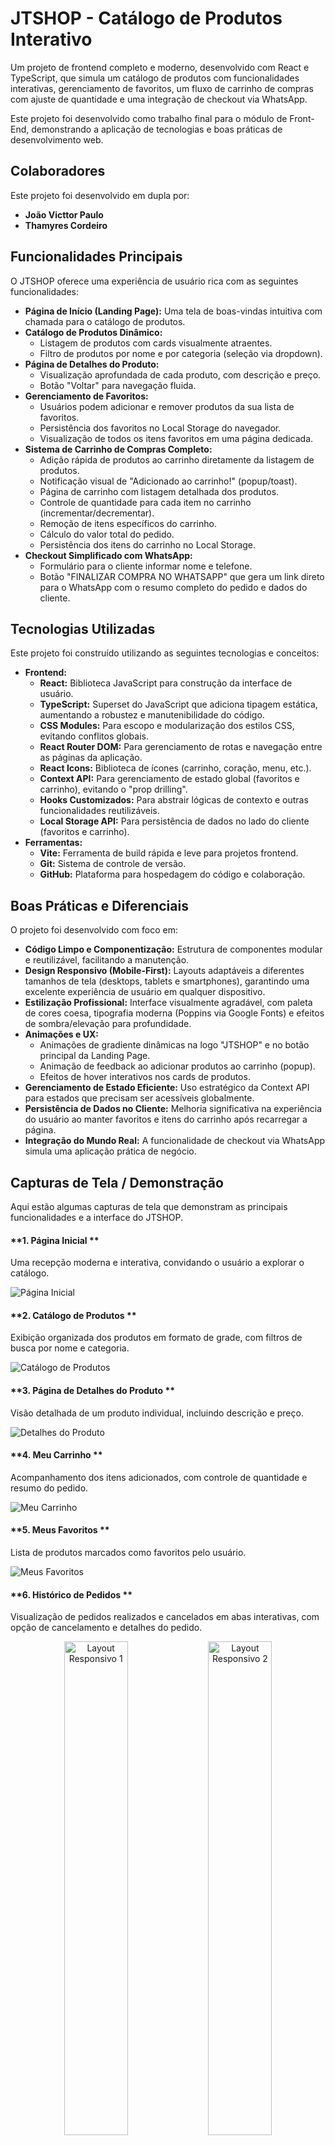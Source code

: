 # JTSHOP - Catálogo de Produtos Interativo

Um projeto de frontend completo e moderno, desenvolvido com React e TypeScript, que simula um catálogo de produtos com funcionalidades interativas, gerenciamento de favoritos, um fluxo de carrinho de compras com ajuste de quantidade e uma integração de checkout via WhatsApp.

Este projeto foi desenvolvido como trabalho final para o módulo de Front-End, demonstrando a aplicação de tecnologias e boas práticas de desenvolvimento web.

## Colaboradores

Este projeto foi desenvolvido em dupla por:

- **João Victtor Paulo**
- **Thamyres Cordeiro**

## Funcionalidades Principais

O JTSHOP oferece uma experiência de usuário rica com as seguintes funcionalidades:

- **Página de Início (Landing Page):** Uma tela de boas-vindas intuitiva com chamada para o catálogo de produtos.
- **Catálogo de Produtos Dinâmico:**
  - Listagem de produtos com cards visualmente atraentes.
  - Filtro de produtos por nome e por categoria (seleção via dropdown).
- **Página de Detalhes do Produto:**
  - Visualização aprofundada de cada produto, com descrição e preço.
  - Botão "Voltar" para navegação fluida.
- **Gerenciamento de Favoritos:**
  - Usuários podem adicionar e remover produtos da sua lista de favoritos.
  - Persistência dos favoritos no Local Storage do navegador.
  - Visualização de todos os itens favoritos em uma página dedicada.
- **Sistema de Carrinho de Compras Completo:**
  - Adição rápida de produtos ao carrinho diretamente da listagem de produtos.
  - Notificação visual de "Adicionado ao carrinho!" (popup/toast).
  - Página de carrinho com listagem detalhada dos produtos.
  - Controle de quantidade para cada item no carrinho (incrementar/decrementar).
  - Remoção de itens específicos do carrinho.
  - Cálculo do valor total do pedido.
  - Persistência dos itens do carrinho no Local Storage.
- **Checkout Simplificado com WhatsApp:**
  - Formulário para o cliente informar nome e telefone.
  - Botão "FINALIZAR COMPRA NO WHATSAPP" que gera um link direto para o WhatsApp com o resumo completo do pedido e dados do cliente.

## Tecnologias Utilizadas

Este projeto foi construído utilizando as seguintes tecnologias e conceitos:

- **Frontend:**
  - **React:** Biblioteca JavaScript para construção da interface de usuário.
  - **TypeScript:** Superset do JavaScript que adiciona tipagem estática, aumentando a robustez e manutenibilidade do código.
  - **CSS Modules:** Para escopo e modularização dos estilos CSS, evitando conflitos globais.
  - **React Router DOM:** Para gerenciamento de rotas e navegação entre as páginas da aplicação.
  - **React Icons:** Biblioteca de ícones (carrinho, coração, menu, etc.).
  - **Context API:** Para gerenciamento de estado global (favoritos e carrinho), evitando o "prop drilling".
  - **Hooks Customizados:** Para abstrair lógicas de contexto e outras funcionalidades reutilizáveis.
  - **Local Storage API:** Para persistência de dados no lado do cliente (favoritos e carrinho).
- **Ferramentas:**
  - **Vite:** Ferramenta de build rápida e leve para projetos frontend.
  - **Git:** Sistema de controle de versão.
  - **GitHub:** Plataforma para hospedagem do código e colaboração.

## Boas Práticas e Diferenciais

O projeto foi desenvolvido com foco em:

- **Código Limpo e Componentização:** Estrutura de componentes modular e reutilizável, facilitando a manutenção.
- **Design Responsivo (Mobile-First):** Layouts adaptáveis a diferentes tamanhos de tela (desktops, tablets e smartphones), garantindo uma excelente experiência de usuário em qualquer dispositivo.
- **Estilização Profissional:** Interface visualmente agradável, com paleta de cores coesa, tipografia moderna (Poppins via Google Fonts) e efeitos de sombra/elevação para profundidade.
- **Animações e UX:**
  - Animações de gradiente dinâmicas na logo "JTSHOP" e no botão principal da Landing Page.
  - Animação de feedback ao adicionar produtos ao carrinho (popup).
  - Efeitos de hover interativos nos cards de produtos.
- **Gerenciamento de Estado Eficiente:** Uso estratégico da Context API para estados que precisam ser acessíveis globalmente.
- **Persistência de Dados no Cliente:** Melhoria significativa na experiência do usuário ao manter favoritos e itens do carrinho após recarregar a página.
- **Integração do Mundo Real:** A funcionalidade de checkout via WhatsApp simula uma aplicação prática de negócio.

## Capturas de Tela / Demonstração

Aqui estão algumas capturas de tela que demonstram as principais funcionalidades e a interface do JTSHOP.

#### **1. Página Inicial **

Uma recepção moderna e interativa, convidando o usuário a explorar o catálogo.

![Página Inicial](src/assets/home.jpeg)

#### **2. Catálogo de Produtos **

Exibição organizada dos produtos em formato de grade, com filtros de busca por nome e categoria.

![Catálogo de Produtos](src/assets/catalogotela.jpeg)

#### **3. Página de Detalhes do Produto **

Visão detalhada de um produto individual, incluindo descrição e preço.

![Detalhes do Produto](src/assets/detalhesProduto.jpeg)

#### **4. Meu Carrinho **

Acompanhamento dos itens adicionados, com controle de quantidade e resumo do pedido.

![Meu Carrinho](src/assets/meuCarrinho.jpeg)

#### **5. Meus Favoritos **

Lista de produtos marcados como favoritos pelo usuário.

![Meus Favoritos](src/assets/meusFavoritos.jpeg)

#### **6. Histórico de Pedidos **

Visualização de pedidos realizados e cancelados em abas interativas, com opção de cancelamento e detalhes do pedido.

<p align="center">
  <img src="src/assets/pedidosRealizados.png" alt="Layout Responsivo 1" width="45%" />
  <img src="src/assets/pedidosCancelados.png" alt="Layout Responsivo 2" width="45%" />
</p>

#### **7. Modal de Confirmação de Cancelamento **

Uma janela modal para o usuário confirmar o cancelamento de um pedido.

![Modal de Cancelamento](src/assets/modalCancelamento.png)

#### **8. Design Responsivo (Mobile) **

Exemplo de como a aplicação se adapta para telas menores, incluindo o menu "hambúrguer" no cabeçalho.

<p align="center">
  <img src="src/assets/menuResponsivo.jpeg" alt="Layout Responsivo 1" width="45%" />
  <img src="src/assets/menuResponsivo2.jpeg" alt="Layout Responsivo 2" width="45%" />
</p>

---
